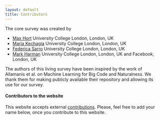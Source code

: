 ```yaml
---
layout: default
title: Contributors
---
```

The core survey was created by

* [Max Hort](http://www0.cs.ucl.ac.uk/people/mbhort.html) University College London, London, UK
* [Maria Kechagia](http://www0.cs.ucl.ac.uk/staff/M.Kechagia/) University College London, London, UK
* [Federica Sarro](http://www0.cs.ucl.ac.uk/staff/F.Sarro/) University College London, London, UK
* [Mark Harman](http://www0.cs.ucl.ac.uk/staff/M.Harman/) University College London, London, UK and Facebook, London, UK

The authors of this living survey have been inspired by the work of Allamanis et al. on Machine Learning for Big Code and Naturalness. We thank them for making publicly available their repository and allowing its use for our survey.

#### Contributors to the website
This website accepts external [contributions](https://solar.cs.ucl.ac.uk/appoptimization.github.io/contribution.html).
Please, feel free to add your name below, once you contribute to this
website.
